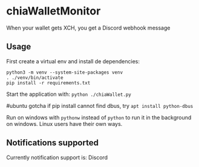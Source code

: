 # chiaWalletMonitor
When your wallet gets XCH, you get a Discord webhook message



## Usage

First create a virtual env and install de dependencies:
```cli
python3 -m venv --system-site-packages venv
. ./venv/bin/activate
pip install -r requirements.txt
```

Start the application with:
`python ./chiaWallet.py`

#ubuntu gotcha
if pip install cannot find dbus, try `apt install python-dbus`

Run on windows with `pythonw` instead of `python` to run it in the background on windows.  Linux users have their own ways.

## Notifications supported

Currently notification support is:  Discord
